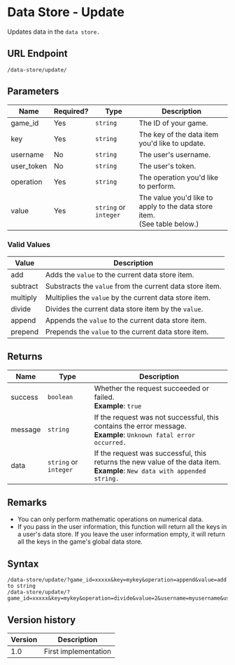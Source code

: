 # Data Store - Update

Updates data in the `data store.`

## URL Endpoint

```
/data-store/update/
```

## Parameters

Name | Required? | Type | Description
--- | --- | --- | ---
game_id | Yes | `string` | The ID of your game.
key | Yes | `string` | The key of the data item you'd like to update.
username | No | `string` | The user's username.
user_token | No | `string` | The user's token.
operation | Yes | `string` | The operation you'd like to perform.
value | Yes | `string` or `integer` | The value you'd like to apply to the data store item. <br> (See table below.)

### Valid Values

Value | Description
--- | ---
add | Adds the `value` to the current data store item.
subtract | Substracts the `value` from the current data store item.
multiply | Multiplies the `value` by the current data store item.
divide | Divides the current data store item by the `value`.
append | Appends the `value` to the current data store item.
prepend | Prepends the `value` to the current data store item.

## Returns

Name | Type | Description
--- | --- | ---
success | `boolean` | Whether the request succeeded or failed. <br> **Example**: `true`
message | `string` | If the request was not successful, this contains the error message. <br> **Example**: `Unknown fatal error occurred.`
data | `string` or `integer` | If the request was successful, this returns the new value of the data item. <br> **Example**: `New data with appended string.`

## Remarks

- You can only perform mathematic operations on numerical data.
- If you pass in the user information, this function will return all the keys in a user's data store. If you leave the user information empty, it will return all the keys in the game's global data store.

## Syntax

```
/data-store/update/?game_id=xxxxx&key=mykey&operation=append&value=add to string
/data-store/update/?game_id=xxxxx&key=mykey&operation=divide&value=2&username=myusername&user_token=mytoken
```

## Version history

Version		 | Description
---			 | ---
1.0			 | First implementation